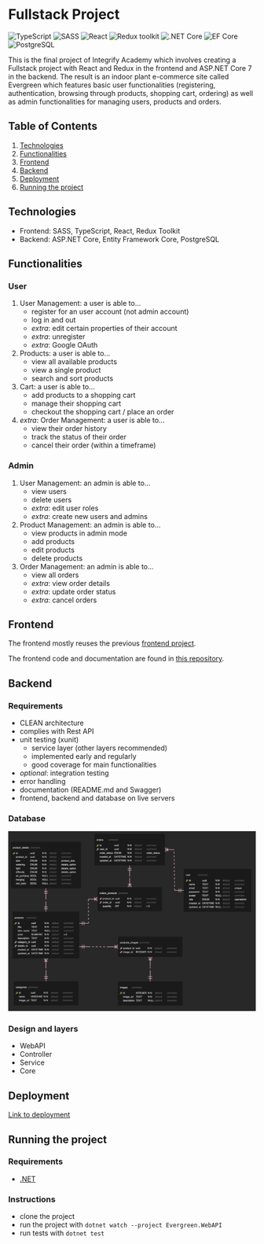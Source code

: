 # Fullstack Project

![TypeScript](https://img.shields.io/badge/TypeScript-v.4-green)
![SASS](https://img.shields.io/badge/SASS-v.4-hotpink)
![React](https://img.shields.io/badge/React-v.18-blue)
![Redux toolkit](https://img.shields.io/badge/Redux-v.1.9-brown)
![.NET Core](https://img.shields.io/badge/.NET%20Core-v.7-purple)
![EF Core](https://img.shields.io/badge/EF%20Core-v.7-cyan)
![PostgreSQL](https://img.shields.io/badge/PostgreSQL-v.14-drakblue)

This is the final project of Integrify Academy which involves creating a Fullstack project with React and Redux in the frontend and ASP.NET Core 7 in the backend. The result is an indoor plant e-commerce site called Evergreen which features basic user functionalities (registering, authentication, browsing through products, shopping cart, ordering) as well as admin functionalities for managing users, products and orders.

## Table of Contents

1. [Technologies](#technologies)
2. [Functionalities](#functionalities)
3. [Frontend](#frontend)
4. [Backend](#backend)
5. [Deployment](#deployment)
6. [Running the project](#running-the-project)

## Technologies

- Frontend: SASS, TypeScript, React, Redux Toolkit
- Backend: ASP.NET Core, Entity Framework Core, PostgreSQL

## Functionalities

### User

1. User Management: a user is able to...
   - register for an user account (not admin account)
   - log in and out
   - _extra_: edit certain properties of their account
   - _extra_: unregister
   - _extra_: Google OAuth
2. Products: a user is able to...
   - view all available products
   - view a single product
   - search and sort products
3. Cart: a user is able to...
   - add products to a shopping cart
   - manage their shopping cart
   - checkout the shopping cart / place an order
4. _extra_: Order Management: a user is able to...
   - view their order history
   - track the status of their order
   - cancel their order (within a timeframe)

### Admin

1. User Management: an admin is able to...
   - view users
   - delete users
   - _extra_: edit user roles
   - _extra_: create new users and admins
2. Product Management: an admin is able to...
   - view products in admin mode
   - add products
   - edit products
   - delete products
3. Order Management: an admin is able to...
   - view all orders
   - _extra_: view order details
   - _extra_: update order status
   - _extra_: cancel orders

## Frontend

The frontend mostly reuses the previous [frontend project](https://github.com/miraemilia/fs16_6-frontend-project/).

The frontend code and documentation are found in [this repository]().

## Backend

### Requirements

- CLEAN architecture
- complies with Rest API
- unit testing (xunit)
   - service layer (other layers recommended)
   - implemented early and regularly
   - good coverage for main functionalities
- _optional_: integration testing
- error handling
- documentation (README.md and Swagger)
- frontend, backend and database on live servers

### Database

![ERD](databaseDesign/erd.png)

### Design and layers

- WebAPI
- Controller
- Service
- Core

## Deployment

[Link to deployment]()

## Running the project

### Requirements
- [.NET](https://dotnet.microsoft.com/en-us/download)

### Instructions
- clone the project
- run the project with `dotnet watch --project Evergreen.WebAPI`
- run tests with `dotnet test`
